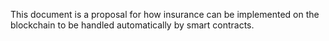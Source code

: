 This document is a proposal for how insurance can be implemented on the blockchain to be handled automatically by smart contracts.
